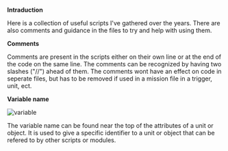 **Intraduction**

Here is a collection of useful scripts I've gathered over the years. There are also comments and guidance in the files to try and help with using them.


**Comments**

Comments are present in the scripts either on their own line or at the end of the code on the same line.
The comments can be recognized by having two slashes ("//") ahead of them. 
The comments wont have an effect on code in seperate files, but has to be removed if used in a mission file in a trigger, unit, ect.


**Variable name**

![variable](https://github.com/user-attachments/assets/5d4792f2-f38d-44c5-9a1d-09a9c66416f5)

The variable name can be found near the top of the attributes of a unit or object.
It is used to give a specific identifier to a unit or object that can be refered to by other scripts or modules.
